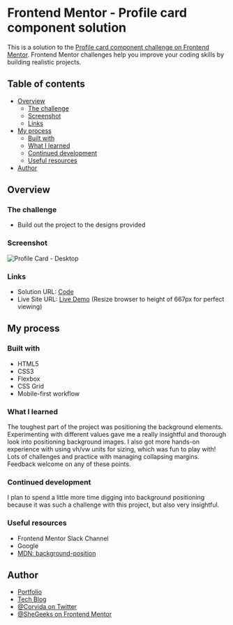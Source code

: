 # Frontend Mentor - Profile card component solution

This is a solution to the [Profile card component challenge on Frontend Mentor](https://www.frontendmentor.io/challenges/profile-card-component-cfArpWshJ). Frontend Mentor challenges help you improve your coding skills by building realistic projects.

## Table of contents

- [Overview](#overview)
  - [The challenge](#the-challenge)
  - [Screenshot](#screenshot)
  - [Links](#links)
- [My process](#my-process)
  - [Built with](#built-with)
  - [What I learned](#what-i-learned)
  - [Continued development](#continued-development)
  - [Useful resources](#useful-resources)
- [Author](#author)

## Overview

### The challenge

- Build out the project to the designs provided

### Screenshot

![Profile Card - Desktop](https://user-images.githubusercontent.com/68759267/112256383-15671100-8c3a-11eb-8150-0d9578b58f32.png)

### Links

- Solution URL: [Code](https://github.com/SheGeeks/Frontend-Mentor-Projects/tree/Frontend-Mentor-Projects/Profile%20Card)
- Live Site URL: [Live Demo](https://shegeeks.github.io/Frontend-Mentor-Projects/Profile%20Card/) (Resize browser to height of 667px for perfect viewing)

## My process

### Built with

- HTML5
- CSS3
- Flexbox
- CSS Grid
- Mobile-first workflow

### What I learned

The toughest part of the project was positioning the background elements. Experimenting with different values gave me a really insightful and thorough look into positioning background images. I also got more hands-on experience with using vh/vw units for sizing, which was fun to play with! Lots of challenges and practice with managing collapsing margins. Feedback welcome on any of these points.

### Continued development

I plan to spend a little more time digging into background positioning because it was such a challenge with this project, but also very insightful.

### Useful resources

- Frontend Mentor Slack Channel
- Google
- [MDN: background-position](https://developer.mozilla.org/en-US/docs/Web/CSS/background-position)

## Author

- [Portfolio](https://corvida.netlify.app/)
- [Tech Blog](https://shegeeks.net)
- [@Corvida on Twitter](https://www.twitter.com/corvida)
- [@SheGeeks on Frontend Mentor](https://www.frontendmentor.io/profile/shegeeks)
